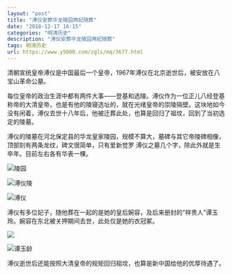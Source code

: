 ```yaml
---
layout: "post"
title: "溥仪安葬华龙陵园两妃随葬"
date: "2018-12-17 16:15"
categories: "明清历史"
description: "溥仪安葬华龙陵园两妃随葬"
tags: 明清历史
url: https://www.y5000.com/zgls/mq/3677.html
---
```






清朝宣统皇帝溥仪是中国最后一个皇帝，1967年溥仪在北京逝世后，被安放在八宝山革命公墓。

每位皇帝的政治生涯中都有两件大事——登基和选陵。溥仪作为一位正儿八经登基称帝的大清皇帝，也是有他的陵寝选址的，就在光绪皇帝的崇陵隔壁。这块地如今没有闲着，溥仪去世十八年后，他被迁葬此处，也算是回归了祖坟，回到了当初选定的陵墓。

溥仪的陵墓在河北保定县的华龙皇家陵园，规模不算大，墓碑与其它帝陵碑相像，顶部刻有两条龙纹，碑文很简单，只有爱新觉罗
溥仪之墓几个字，除此外就是生卒年。目前左右各有华表一棵。

![陵园](/uploads/allimg/161020/8-16102010220NJ.PNG)

![溥仪陵](/uploads/allimg/161020/8-161020102225611.PNG)

![溥仪](/uploads/allimg/161020/8-161020102242591.PNG)

溥仪有多位妃子，随他葬在一起的是她的皇后婉容，及后来册封的“祥贵人”谭玉玲。婉容在东北被关押期间去世，此处仅是她的衣冠冢。

![](https://img.y5000.com/uploads/allimg/161020/8-1610201023341N.jpg)

![谭玉龄](/uploads/allimg/161020/8-16102010234KV.PNG)

溥仪逝世后还能按照大清皇帝的规矩回归祖坟，也算是新中国给他的优厚待遇了。
